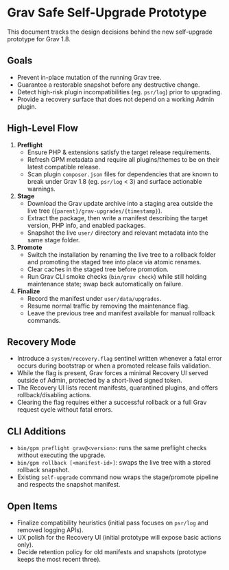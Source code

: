 # Grav Safe Self-Upgrade Prototype

This document tracks the design decisions behind the new self-upgrade prototype for Grav 1.8.

## Goals

- Prevent in-place mutation of the running Grav tree.
- Guarantee a restorable snapshot before any destructive change.
- Detect high-risk plugin incompatibilities (eg. `psr/log`) prior to upgrading.
- Provide a recovery surface that does not depend on a working Admin plugin.

## High-Level Flow

1. **Preflight**
   - Ensure PHP & extensions satisfy the target release requirements.
   - Refresh GPM metadata and require all plugins/themes to be on their latest compatible release.
   - Scan plugin `composer.json` files for dependencies that are known to break under Grav 1.8 (eg. `psr/log` < 3) and surface actionable warnings.
2. **Stage**
   - Download the Grav update archive into a staging area outside the live tree (`{parent}/grav-upgrades/{timestamp}`).
   - Extract the package, then write a manifest describing the target version, PHP info, and enabled packages.
   - Snapshot the live `user/` directory and relevant metadata into the same stage folder.
3. **Promote**
   - Switch the installation by renaming the live tree to a rollback folder and promoting the staged tree into place via atomic renames.
   - Clear caches in the staged tree before promotion.
   - Run Grav CLI smoke checks (`bin/grav check`) while still holding maintenance state; swap back automatically on failure.
4. **Finalize**
   - Record the manifest under `user/data/upgrades`.
   - Resume normal traffic by removing the maintenance flag.
   - Leave the previous tree and manifest available for manual rollback commands.

## Recovery Mode

- Introduce a `system/recovery.flag` sentinel written whenever a fatal error occurs during bootstrap or when a promoted release fails validation.
- While the flag is present, Grav forces a minimal Recovery UI served outside of Admin, protected by a short-lived signed token.
- The Recovery UI lists recent manifests, quarantined plugins, and offers rollback/disabling actions.
- Clearing the flag requires either a successful rollback or a full Grav request cycle without fatal errors.

## CLI Additions

- `bin/gpm preflight grav@<version>`: runs the same preflight checks without executing the upgrade.
- `bin/gpm rollback [<manifest-id>]`: swaps the live tree with a stored rollback snapshot.
- Existing `self-upgrade` command now wraps the stage/promote pipeline and respects the snapshot manifest.

## Open Items

- Finalize compatibility heuristics (initial pass focuses on `psr/log` and removed logging APIs).
- UX polish for the Recovery UI (initial prototype will expose basic actions only).
- Decide retention policy for old manifests and snapshots (prototype keeps the most recent three).


